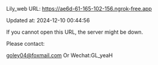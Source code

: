 Lily_web URL: https://ae6d-61-165-102-156.ngrok-free.app

Updated at: 2024-12-10 00:44:56

If you cannot open this URL, the server might be down.

Please contact: 

goley04@foxmail.com Or Wechat:GL_yeaH